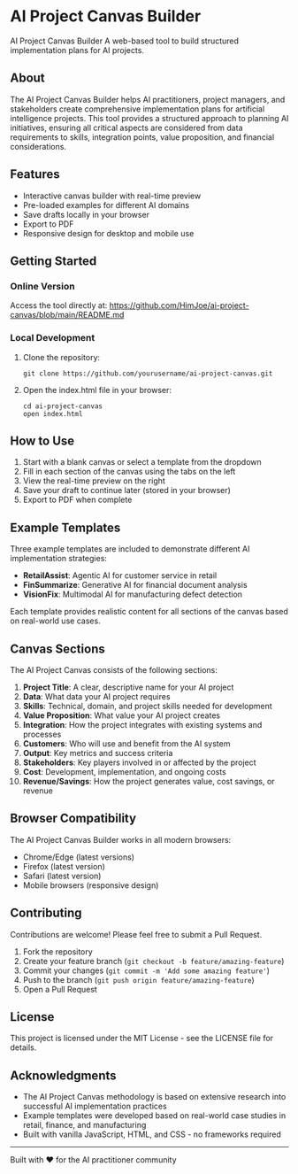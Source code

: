 # AI Project Canvas Builder

AI Project Canvas Builder A web-based tool to build structured implementation plans for AI projects.

## About

The AI Project Canvas Builder helps AI practitioners, project managers, and stakeholders create comprehensive implementation plans for artificial intelligence projects. This tool provides a structured approach to planning AI initiatives, ensuring all critical aspects are considered from data requirements to skills, integration points, value proposition, and financial considerations.

## Features

- Interactive canvas builder with real-time preview
- Pre-loaded examples for different AI domains
- Save drafts locally in your browser
- Export to PDF
- Responsive design for desktop and mobile use

## Getting Started

### Online Version

Access the tool directly at: https://github.com/HimJoe/ai-project-canvas/blob/main/README.md

### Local Development

1. Clone the repository:
   ```
   git clone https://github.com/yourusername/ai-project-canvas.git
   ```

2. Open the index.html file in your browser:
   ```
   cd ai-project-canvas
   open index.html
   ```

## How to Use

1. Start with a blank canvas or select a template from the dropdown
2. Fill in each section of the canvas using the tabs on the left
3. View the real-time preview on the right
4. Save your draft to continue later (stored in your browser)
5. Export to PDF when complete

## Example Templates

Three example templates are included to demonstrate different AI implementation strategies:

- **RetailAssist**: Agentic AI for customer service in retail
- **FinSummarize**: Generative AI for financial document analysis
- **VisionFix**: Multimodal AI for manufacturing defect detection

Each template provides realistic content for all sections of the canvas based on real-world use cases.

## Canvas Sections

The AI Project Canvas consists of the following sections:

1. **Project Title**: A clear, descriptive name for your AI project
2. **Data**: What data your AI project requires
3. **Skills**: Technical, domain, and project skills needed for development
4. **Value Proposition**: What value your AI project creates
5. **Integration**: How the project integrates with existing systems and processes
6. **Customers**: Who will use and benefit from the AI system
7. **Output**: Key metrics and success criteria
8. **Stakeholders**: Key players involved in or affected by the project
9. **Cost**: Development, implementation, and ongoing costs
10. **Revenue/Savings**: How the project generates value, cost savings, or revenue

## Browser Compatibility

The AI Project Canvas Builder works in all modern browsers:

- Chrome/Edge (latest versions)
- Firefox (latest version)
- Safari (latest version)
- Mobile browsers (responsive design)

## Contributing

Contributions are welcome! Please feel free to submit a Pull Request.

1. Fork the repository
2. Create your feature branch (`git checkout -b feature/amazing-feature`)
3. Commit your changes (`git commit -m 'Add some amazing feature'`)
4. Push to the branch (`git push origin feature/amazing-feature`)
5. Open a Pull Request

## License

This project is licensed under the MIT License - see the LICENSE file for details.

## Acknowledgments

- The AI Project Canvas methodology is based on extensive research into successful AI implementation practices
- Example templates were developed based on real-world case studies in retail, finance, and manufacturing
- Built with vanilla JavaScript, HTML, and CSS - no frameworks required

---

Built with ❤️ for the AI practitioner community
